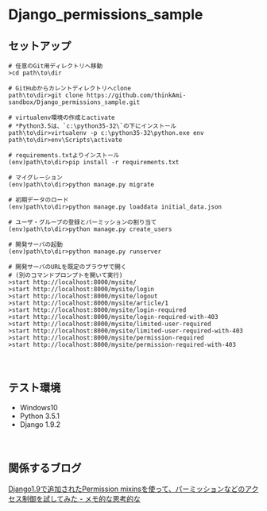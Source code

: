 # Django_permissions_sample

## セットアップ
```
# 任意のGit用ディレクトリへ移動
>cd path\to\dir

# GitHubからカレントディレクトリへclone
path\to\dir>git clone https://github.com/thinkAmi-sandbox/Django_permissions_sample.git

# virtualenv環境の作成とactivate
# *Python3.5は、`c:\python35-32\`の下にインストール
path\to\dir>virtualenv -p c:\python35-32\python.exe env
path\to\dir>env\Scripts\activate

# requirements.txtよりインストール
(env)path\to\dir>pip install -r requirements.txt

# マイグレーション
(env)path\to\dir>python manage.py migrate

# 初期データのロード
(env)path\to\dir>python manage.py loaddata initial_data.json

# ユーザ・グループの登録とパーミッションの割り当て
(env)path\to\dir>python manage.py create_users

# 開発サーバの起動
(env)path\to\dir>python manage.py runserver

# 開発サーバのURLを既定のブラウザで開く
# (別のコマンドプロンプトを開いて実行)
>start http://localhost:8000/mysite/
>start http://localhost:8000/mysite/login
>start http://localhost:8000/mysite/logout
>start http://localhost:8000/mysite/article/1
>start http://localhost:8000/mysite/login-required
>start http://localhost:8000/mysite/login-required-with-403
>start http://localhost:8000/mysite/limited-user-required
>start http://localhost:8000/mysite/limited-user-required-with-403
>start http://localhost:8000/mysite/permission-required
>start http://localhost:8000/mysite/permission-required-with-403
```

　  
## テスト環境

- Windows10
- Python 3.5.1
- Django 1.9.2

　  
## 関係するブログ

[Django1.9で追加されたPermission mixinsを使って、パーミッションなどのアクセス制御を試してみた - メモ的な思考的な](http://thinkami.hatenablog.com/entry/2016/02/03/062159)
